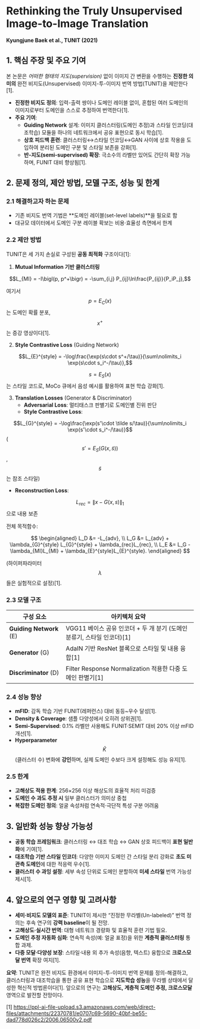 # Rethinking the Truly Unsupervised Image-to-Image Translation  
**Kyungjune Baek et al., TUNIT (2021)**

## 1. 핵심 주장 및 주요 기여  
본 논문은 *어떠한 형태의 지도(supervision)* 없이 이미지 간 변환을 수행하는 **진정한 의미의** 완전 비지도(Unsupervised) 이미지-투-이미지 번역 방법(TUNIT)을 제안한다[1].  
- **진정한 비지도 정의**: 입력-출력 쌍이나 도메인 레이블 없이, 혼합된 여러 도메인의 이미지로부터 도메인을 스스로 추정하여 번역한다[1].  
- **주요 기여**:  
  - **Guiding Network** 설계: 이미지 클러스터링(도메인 추정)과 스타일 인코딩(대조학습) 모듈을 하나의 네트워크에서 공유 표현으로 동시 학습[1].  
  - **상호 피드백 훈련**: 클러스터링↔스타일 인코딩↔GAN 사이에 상호 작용을 도입하여 분리된 도메인 구분 및 스타일 보존을 강화[1].  
  - **반-지도(semi-supervised) 확장**: 극소수의 라벨만 있어도 간단히 확장 가능하며, FUNIT 대비 향상됨[1].  

## 2. 문제 정의, 제안 방법, 모델 구조, 성능 및 한계  

### 2.1 해결하고자 하는 문제  
- 기존 비지도 번역 기법은 **도메인 레이블(set-level labels)**을 필요로 함  
- 대규모 데이터에서 도메인 구분 레이블 확보는 비용·효율성 측면에서 한계  

### 2.2 제안 방법  
TUNIT은 세 가지 손실로 구성된 **공동 최적화** 구조이다[1]:
1. **Mutual Information 기반 클러스터링**
 
$$L_{MI} = -I\bigl(p, p^+\bigr) = -\sum_{i,j} P_{ij}\ln\frac{P_{ij}}{P_iP_j},$$

   여기서 $$p = E_C(x)$$는 도메인 확률 분포, $$x^+$$는 증강 영상이다[1]. 
   
2. **Style Contrastive Loss** (Guiding Network)

$$L_{E}^{style} = -\log\frac{\exp(s\cdot s^+/\tau)}{\sum\nolimits_i \exp(s\cdot s_i^-/\tau)},$$

   $$s = E_S(x)$$는 스타일 코드로, MoCo 큐에서 음성 예시를 활용하여 표현 학습 강화[1].  
   
3. **Translation Losses** (Generator & Discriminator)  
   - **Adversarial Loss**: 멀티태스크 판별기로 도메인별 진위 판단  
   - **Style Contrastive Loss**:
   
  $$L_{G}^{style} = -\log\frac{\exp(s'\cdot \tilde s/\tau)}{\sum\nolimits_i \exp(s'\cdot s_i^-/\tau)}$$
     ($$s' = E_S(G(x,\tilde s))$$, $$\tilde s$$는 참조 스타일)  
     
   - **Reconstruction Loss**:

$$L_{rec} = \|x - G(x,s)\|_1$$ 으로 내용 보존  

전체 목적함수:

$$
\begin{aligned}
L_D &= -L_{adv}, \\
L_G &= L_{adv} + \lambda_{G}^{style} L_{G}^{style} + \lambda_{rec}L_{rec}, \\
L_E &= L_G - \lambda_{MI}L_{MI} + \lambda_{E}^{style}L_{E}^{style}.
\end{aligned}
$$  

(하이퍼파라미터 $$\lambda$$들은 실험적으로 설정)[1].

### 2.3 모델 구조  
| 구성 요소         | 아키텍처 요약                                       |
|------------------|----------------------------------------------------|
| **Guiding Network** (E)  | VGG11 베이스 공유 인코더 + 두 개 분기 (도메인 분류기, 스타일 인코더)[1] |
| **Generator** (G) | AdaIN 기반 ResNet 블록으로 스타일 및 내용 융합[1]        |
| **Discriminator** (D) | Filter Response Normalization 적용한 다중 도메인 판별기[1] |

### 2.4 성능 향상  
- **mFID**: 감독 학습 기반 FUNIT(레퍼런스) 대비 동등~우수 달성[1].  
- **Density & Coverage**: 샘플 다양성에서 오히려 상위권[1].  
- **Semi-Supervised**: 0.1% 라벨만 사용해도 FUNIT·SEMIT 대비 20% 이상 mFID 개선[1].  
- **Hyperparameter** $$\hat K$$ (클러스터 수) 변화에 **강인**하며, 실제 도메인 수보다 크게 설정해도 성능 유지[1].  

### 2.5 한계  
- **고해상도 적용 한계**: 256×256 이상 해상도의 효율적 처리 미검증  
- **도메인 수 과도 추정 시** 일부 클러스터가 의미상 중첩  
- **복잡한 도메인 정의**: 얼굴 속성처럼 연속적·극단적 특성 구분 어려움  

## 3. 일반화 성능 향상 가능성  
- **공동 학습 프레임워크**: 클러스터링 ↔ 대조 학습 ↔ GAN 상호 피드백이 **표현 일반화**에 기여[1].  
- **대조학습 기반 스타일 인코더**: 다양한 이미지 도메인 간 스타일 분리 강화로 **초도 미관측 도메인**에 대한 적응력 우수[1].  
- **클러스터 수 과잉 설정**: 세부 속성 단위로 도메인 분할하여 **미세 스타일** 번역 가능성 제시[1].  

## 4. 앞으로의 연구 영향 및 고려사항  
- **세미·비지도 모델의 표준**: TUNIT이 제시한 “진정한 무라벨(Un-labeled)” 번역 정의는 후속 연구의 **강력 baseline**이 될 전망.  
- **고해상도·실시간 번역**: 대형 네트워크 경량화 및 효율적 훈련 기법 필요.  
- **도메인 추정 자동화 심화**: 연속적 속성(예: 얼굴 표정)을 위한 **계층적 클러스터링** 통합 과제.  
- **다중 모달·다양성 보장**: 스타일·내용 외 추가 속성(음향, 텍스트) 융합으로 **크로스모달 번역** 확장 여지[1].  

**요약**: TUNIT은 완전 비지도 환경에서 이미지-투-이미지 번역 문제를 정의-해결하고, 클러스터링과 대조학습을 통한 공유 표현 학습으로 **지도학습 성능**을 무라벨 상태에서 달성한 혁신적 방법론이다[1]. 앞으로의 연구는 **고해상도, 계층적 도메인 추정, 크로스모달** 영역으로 발전할 전망이다.

[1] https://ppl-ai-file-upload.s3.amazonaws.com/web/direct-files/attachments/22370781/e0707c69-5690-40bf-be55-dad778d026c2/2006.06500v2.pdf
